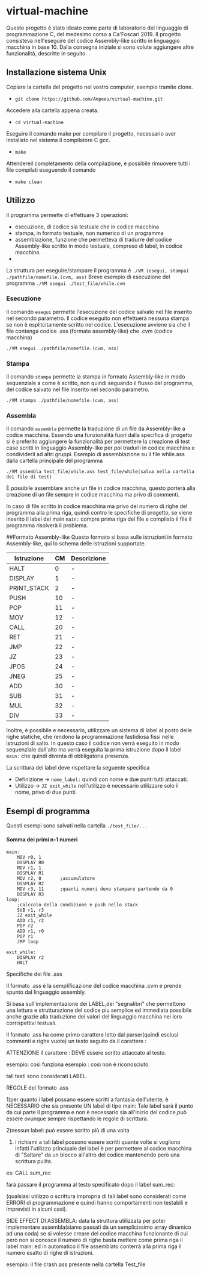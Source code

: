 # virtual-machine
Questo progetto è stato ideato come parte di laboratorio del linguaggio di programmazione C, del medesimo corso a Ca'Foscari 2019. 
Il progetto consisteva nell'eseguire del codice Assembly-like scritto in linguaggio macchina in base 10.
Dalla consegna iniziale si sono volute aggiungere altre funzionalità, descritte in seguito.

## Installazione sistema Unix
Copiare la cartella del progetto nel vostro computer, esempio tramite clone.
- `git clone https://github.com/Anpeeu/virtual-machine.git`

Accedere alla cartella appena creata.
- `cd virtual-machine`
  
Eseguire il comando make per compilare il progetto, necessario aver installato nel sistema il compilatore C gcc.
- `make`
  
Attendereil completamento della compilazione, è possibile rimuovere tutti i file compilati eseguendo il comando 
- `make clean`


## Utilizzo
Il programma permette di effettuare 3 operazioni:
- esecuzione, di codice sia testuale che in codice macchina
- stampa, in formato testuale, non numerico di un programma 
- assemblazione, funzione che permetteva di tradurre del codice Assembly-like scritto in modo testuale, compreso di label, in codice macchina.  
- 
La struttura per eseguire/stampare il programma è 
`./VM (esegui, stampa) ./pathfile/nomefile.(cvm, ass)`
Breve esempio di esecuzione del programma 
`./VM esegui ./test_file/while.cvm`

### Esecuzione
Il comando `esegui` permette l'esecuzione del codice salvato nel file inserito nel secondo parametro.
Il codice eseguito non effettuerà nessuna stampa se non è esplitcitamente scritto nel codice.
L'esecuzione avviene sia che il file contenga codice .ass (formato assembly-like) che .cvm (codice macchina)

`./VM esegui ./pathfile/nomefile.(cvm, ass)`

### Stampa
Il comando `stampa` permette la stampa in formato Assembly-like in modo sequenziale a come è scritto, non quindi seguando il flusso del programma, del codice salvato nel file inserito nel secondo parametro.

`./VM stampa ./pathfile/nomefile.(cvm, ass)`

### Assembla
Il comando `assembla` permette la traduzione di un file da Assembly-like a codice macchina. 
Essendo una funzionalità fuori dalla specifica di progetto si è preferito aggiungere la funzionalità per permettere la creazione di test case scritti in linguaggio Assembly-like per poi tradurli in codice macchina e condividerli ad altri gruppi.
Esempio di assemblazione su il file while.ass dalla cartella principale del programma

`./VM assembla test_file/while.ass test_file/while(salva nella cartella dei file di test)`

È possibile assemblare anche un file in codice macchina, questo porterà alla creazione di un file sempre in codice macchina ma privo di commenti.

In caso di file scritto in codice macchina ma privo del numero di righe del programma alla prima riga, quindi contro le specifiche di progetto, se viene inserito il label del main `main:` compre prima riga del file e compilato il file il programma risolverà il problema.

##Formato Assembly-like
Questo formato si basa sulle istruzioni in formato Assembly-like, qui lo schema delle istruzioni supportate.

Istruzione | CM | Descrizione
------------ | ------------- | -------------
HALT | 0 | -
DISPLAY | 1 | -
PRINT_STACK | 2 | -
PUSH | 10 | -
POP | 11 | -
MOV | 12 | -
CALL | 20 | -
RET | 21 | -
JMP | 22 | -
JZ | 23 | -
JPOS | 24 | -
JNEG | 25 | -
ADD | 30 | -
SUB | 31 | -
MUL | 32 | -
DIV | 33 | -

Inoltre, è possibile e necessario, utilizzare un sistema di label al posto delle righe statiche, che rendono la programmazione fastidiosa fissi nelle istruzioni di salto.
In questo caso il codice non verrà eseguito in modo sequenziale dall'alto ma verrà eseguita la prima istruzione dopo il label `main:` che quindi diventa di obbligatoria presenza.

La scrittura dei label deve rispettare la seguente specifica
- Definizione -> `nome_label:` quindi con nome e due punti tutti attaccati.
- Utilizzo -> `JZ exit_while` nell'utilizzo è necessario utilizzare solo il nome, privo di due punti.

## Esempi di programma 
Questi esempi sono salvati nella cartella `./test_file/...`

#### Somma dei primi n-1 numeri
```
main:
    MOV r0, 1
    DISPLAY R0
    MOV r1, 1
    DISPLAY R1
    MOV r2, 0       ;accumulatore 
    DISPLAY R2     
    MOV r3, 11      ;quanti numeri devo stampare partendo da 0
    DISPLAY R3
loop: 
    ;calccolo della condizione e push nello stack
    SUB r1, r3
    JZ exit_while
    ADD r1, r2 
    POP r2
    ADD r1, r0
    POP r1
    JMP loop

exit_while: 
    DISPLAY r2
    HALT
```
Specifiche dei file .ass

Il formato .ass è la semplificazione del codice macchina .cvm e prende spunto dal linguaggio assembly.

Si basa sull'implementazione dei LABEL,dei "segnalibri" che permettono una lettura e strutturazione del codice piu semplice ed immediata possibile anche grazie alla traduzione dei valori del linguaggio macchina nei loro corrispettivi testuali.

Il formato .ass ha come primo carattere letto dal parser(quindi esclusi commenti e righe vuote) un testo seguito da il carattere :
 
ATTENZIONE il carattere : DEVE essere scritto attaccato al testo.

esempio:   così funziona
esempio : così non è riconosciuto.

tali testi sono considerati LABEL.


REGOLE del formato .ass

1)per quanto i label possano essere scritti a fantasia  dell'utente, è NECESSARIO che sia presente UN label di tipo main:
Tale label sarà il punto da cui parte il programma e non è necessario sia all'inizio del codice,può essere ovunque sempre rispettando le regole di scrittura.

2)nessun label: può essere scritto più di una volta

1) i richiami a tali label possono essere scritti quante volte si vogliono infatti l'utilizzo principale del label è per permettere al codice macchina di "Saltare" da un blocco all'altro del codice mantenendo però una scrittura pulita.

es: 
CALL  sum_rec

farà passare il programma al testo specificato dopo il label sum_rec:



(qualsiasi utilizzo o scrittura impropria di tali label sono considerati come ERRORI di programmazione e quindi hanno comportamenti non testabili e imprevisti in alcuni casi).


SIDE EFFECT DI ASSEMBLA:
data la struttura utilizzata per poter implementare assembla(siamo passati da un semplicissimo array dinamico ad una coda)
se si volesse creare del codice macchina funzionante di cui però non si conosce il numero di righe basta mettere come prima riga  il label main: ed in automatico il file assemblato conterrà alla prima riga il numero esatto di righe di istruzioni.

esempio: il file crash.ass presente nella cartella Test_file

